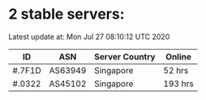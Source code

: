 # 2 stable servers:

Latest update at: Mon Jul 27 08:10:12 UTC 2020

| ID | ASN | Server Country | Online |
| -- | --- | -------------- | ------ |
| #.7F1D | AS63949 | Singapore | 52 hrs |
| #.0322 | AS45102 | Singapore | 193 hrs |

